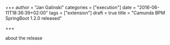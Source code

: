 +++
author = "Jan Galinski"
categories = ["execution"]
date = "2016-06-11T18:36:39+02:00"
tags = ["extension"]
draft = true
title = "Camunda BPM SpringBoot 1.2.0 released"

+++

about the release
